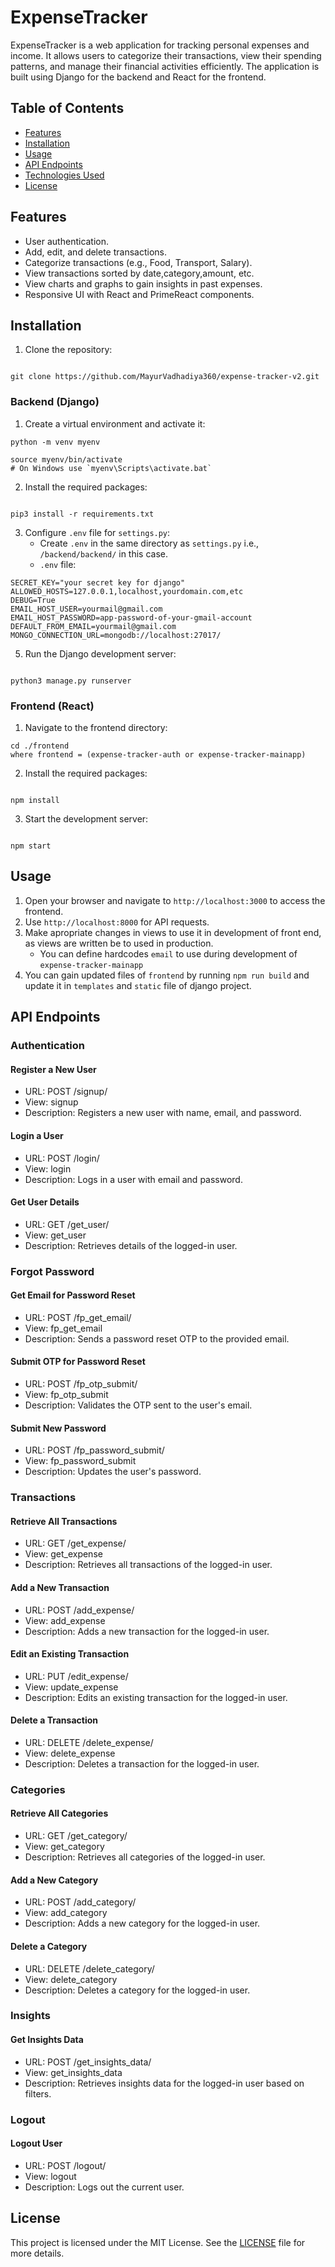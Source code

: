 # ExpenseTracker
ExpenseTracker is a web application for tracking personal expenses and income. It allows users to categorize their transactions, view their spending patterns, and manage their financial activities efficiently. The application is built using Django for the backend and React for the frontend.

## Table of Contents
- [Features](#features)
- [Installation](#installation)
- [Usage](#usage)
- [API Endpoints](#API-Endpoints)
- [Technologies Used](#Technologies-Used)
- [License](#License)

## Features
- User authentication.
- Add, edit, and delete transactions.
- Categorize transactions (e.g., Food, Transport, Salary).
- View transactions sorted by date,category,amount, etc.
- View charts and graphs to gain insights in past expenses.
- Responsive UI with React and PrimeReact components.

## Installation
1. Clone the repository:
```

git clone https://github.com/MayurVadhadiya360/expense-tracker-v2.git
```
### Backend (Django)
1. Create a virtual environment and activate it:
```
python -m venv myenv

source myenv/bin/activate
# On Windows use `myenv\Scripts\activate.bat`
```
2. Install the required packages:
```

pip3 install -r requirements.txt
```
3. Configure `.env` file for `settings.py`:
    - Create `.env` in the same directory as `settings.py` i.e., `/backend/backend/` in this case.
    - `.env` file:
```
SECRET_KEY="your secret key for django"
ALLOWED_HOSTS=127.0.0.1,localhost,yourdomain.com,etc
DEBUG=True
EMAIL_HOST_USER=yourmail@gmail.com
EMAIL_HOST_PASSWORD=app-password-of-your-gmail-account
DEFAULT_FROM_EMAIL=yourmail@gmail.com
MONGO_CONNECTION_URL=mongodb://localhost:27017/
```
5. Run the Django development server:
```

python3 manage.py runserver
```

### Frontend (React)
  1. Navigate to the frontend directory:
```
cd ./frontend
where frontend = (expense-tracker-auth or expense-tracker-mainapp)
```
2. Install the required packages:
```

npm install
```
3. Start the development server:
```

npm start
```

## Usage
1. Open your browser and navigate to `http://localhost:3000` to access the frontend.
2. Use `http://localhost:8000` for API requests.
3. Make apropriate changes in views to use it in development of front end, as views are written be to used in production.
    - You can define hardcodes `email` to use during development of `expense-tracker-mainapp`
4. You can gain updated files of `frontend` by running `npm run build` and update it in `templates` and `static` file of django project.

## API Endpoints
### Authentication
#### Register a New User
- URL: POST /signup/
- View: signup
- Description: Registers a new user with name, email, and password.

#### Login a User
- URL: POST /login/
- View: login
- Description: Logs in a user with email and password.

#### Get User Details
- URL: GET /get_user/
- View: get_user
- Description: Retrieves details of the logged-in user.

### Forgot Password
#### Get Email for Password Reset
- URL: POST /fp_get_email/
- View: fp_get_email
- Description: Sends a password reset OTP to the provided email.

#### Submit OTP for Password Reset
- URL: POST /fp_otp_submit/
- View: fp_otp_submit
- Description: Validates the OTP sent to the user's email.

#### Submit New Password
- URL: POST /fp_password_submit/
- View: fp_password_submit
- Description: Updates the user's password.

### Transactions
#### Retrieve All Transactions
- URL: GET /get_expense/
- View: get_expense
- Description: Retrieves all transactions of the logged-in user.

#### Add a New Transaction
- URL: POST /add_expense/
- View: add_expense
- Description: Adds a new transaction for the logged-in user.

#### Edit an Existing Transaction
- URL: PUT /edit_expense/
- View: update_expense
- Description: Edits an existing transaction for the logged-in user.

#### Delete a Transaction
- URL: DELETE /delete_expense/
- View: delete_expense
- Description: Deletes a transaction for the logged-in user.

### Categories
#### Retrieve All Categories
- URL: GET /get_category/
- View: get_category
- Description: Retrieves all categories of the logged-in user.

#### Add a New Category
- URL: POST /add_category/
- View: add_category
- Description: Adds a new category for the logged-in user.

#### Delete a Category
- URL: DELETE /delete_category/
- View: delete_category
- Description: Deletes a category for the logged-in user.

### Insights
#### Get Insights Data
- URL: POST /get_insights_data/
- View: get_insights_data
- Description: Retrieves insights data for the logged-in user based on filters.

### Logout
#### Logout User
- URL: POST /logout/
- View: logout
- Description: Logs out the current user.

## License
This project is licensed under the MIT License. See the [LICENSE](https://github.com/MayurVadhadiya360/expense-tracker-v2?tab=MIT-1-ov-file) file for more details.
